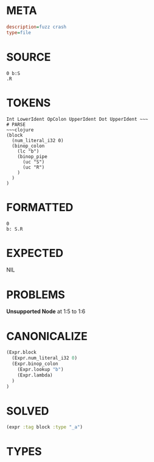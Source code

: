 # META
~~~ini
description=fuzz crash
type=file
~~~
# SOURCE
~~~roc
0 b:S
.R
~~~
# TOKENS
~~~text
Int LowerIdent OpColon UpperIdent Dot UpperIdent ~~~
# PARSE
~~~clojure
(block
  (num_literal_i32 0)
  (binop_colon
    (lc "b")
    (binop_pipe
      (uc "S")
      (uc "R")
    )
  )
)
~~~
# FORMATTED
~~~roc
0
b: S.R
~~~
# EXPECTED
NIL
# PROBLEMS
**Unsupported Node**
at 1:5 to 1:6

# CANONICALIZE
~~~clojure
(Expr.block
  (Expr.num_literal_i32 0)
  (Expr.binop_colon
    (Expr.lookup "b")
    (Expr.lambda)
  )
)
~~~
# SOLVED
~~~clojure
(expr :tag block :type "_a")
~~~
# TYPES
~~~roc
~~~
